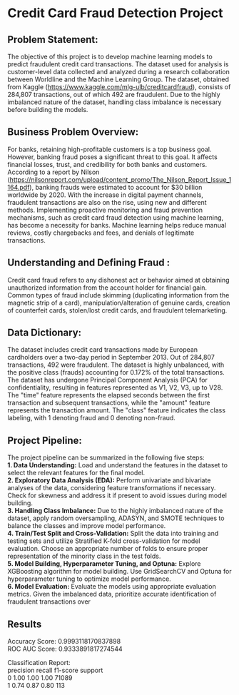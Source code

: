 # Credit Card Fraud Detection Project

## Problem Statement:  
The objective of this project is to develop machine learning models to predict fraudulent credit card transactions. The dataset used for analysis is customer-level data collected and analyzed during a research collaboration between Worldline and the Machine Learning Group. The dataset, obtained from Kaggle (https://www.kaggle.com/mlg-ulb/creditcardfraud), consists of 284,807 transactions, out of which 492 are fraudulent. Due to the highly imbalanced nature of the dataset, handling class imbalance is necessary before building the models.

## Business Problem Overview:  
For banks, retaining high-profitable customers is a top business goal. However, banking fraud poses a significant threat to this goal. It affects financial losses, trust, and credibility for both banks and customers. According to a report by Nilson (https://nilsonreport.com/upload/content_promo/The_Nilson_Report_Issue_1164.pdf), banking frauds were estimated to account for $30 billion worldwide by 2020. With the increase in digital payment channels, fraudulent transactions are also on the rise, using new and different methods. Implementing proactive monitoring and fraud prevention mechanisms, such as credit card fraud detection using machine learning, has become a necessity for banks. Machine learning helps reduce manual reviews, costly chargebacks and fees, and denials of legitimate transactions.

## Understanding and Defining Fraud :    
Credit card fraud refers to any dishonest act or behavior aimed at obtaining unauthorized information from the account holder for financial gain. Common types of fraud include skimming (duplicating information from the magnetic strip of a card), manipulation/alteration of genuine cards, creation of counterfeit cards, stolen/lost credit cards, and fraudulent telemarketing.

## Data Dictionary:  
  
The dataset includes credit card transactions made by European cardholders over a two-day period in September 2013. Out of 284,807 transactions, 492 were fraudulent. The dataset is highly unbalanced, with the positive class (frauds) accounting for 0.172% of the total transactions. The dataset has undergone Principal Component Analysis (PCA) for confidentiality, resulting in features represented as V1, V2, V3, up to V28. The "time" feature represents the elapsed seconds between the first transaction and subsequent transactions, while the "amount" feature represents the transaction amount. The "class" feature indicates the class labeling, with 1 denoting fraud and 0 denoting non-fraud.

## Project Pipeline:  

The project pipeline can be summarized in the following five steps:    
**1. Data Understanding:** Load and understand the features in the dataset to select the relevant features for the final model.  
**2. Exploratory Data Analysis (EDA):** Perform univariate and bivariate analyses of the data, considering feature transformations if necessary. Check for skewness and address it if present to avoid issues during model building.  
**3. Handling Class Imbalance:** Due to the highly imbalanced nature of the dataset, apply random oversampling, ADASYN, and SMOTE techniques to balance the classes and improve model performance.  
**4. Train/Test Split and Cross-Validation:** Split the data into training and testing sets and utilize Stratified K-fold cross-validation for model evaluation. Choose an appropriate number of folds to ensure proper representation of the minority class in the test folds.  
**5. Model Building, Hyperparameter Tuning, and Optuna:** Explore XGBoosting algorithm for model building. Use GridSearchCV and Optuna for hyperparameter tuning to optimize model performance.  
**6. Model Evaluation:** Evaluate the models using appropriate evaluation metrics. Given the imbalanced data, prioritize accurate identification of fraudulent transactions over

## Results 
Accuracy Score:  0.9993118170837898\
ROC AUC Score:  0.9333891817274544

Classification Report:\
    precision    recall  f1-score   support\
0       1.00      1.00      1.00     71089\
1       0.74      0.87      0.80       113